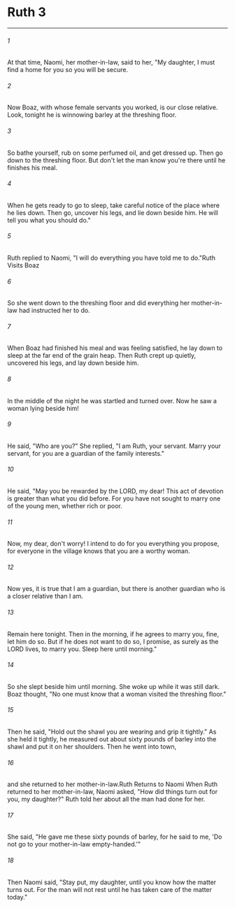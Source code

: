 # Ruth 3
***



###### 1 
At that time, Naomi, her mother-in-law, said to her, "My daughter, I must find a home for you so you will be secure. 

###### 2 
Now Boaz, with whose female servants you worked, is our close relative. Look, tonight he is winnowing barley at the threshing floor. 

###### 3 
So bathe yourself, rub on some perfumed oil, and get dressed up. Then go down to the threshing floor. But don't let the man know you're there until he finishes his meal. 

###### 4 
When he gets ready to go to sleep, take careful notice of the place where he lies down. Then go, uncover his legs, and lie down beside him. He will tell you what you should do." 

###### 5 
Ruth replied to Naomi, "I will do everything you have told me to do."Ruth Visits Boaz 

###### 6 
So she went down to the threshing floor and did everything her mother-in-law had instructed her to do. 

###### 7 
When Boaz had finished his meal and was feeling satisfied, he lay down to sleep at the far end of the grain heap. Then Ruth crept up quietly, uncovered his legs, and lay down beside him. 

###### 8 
In the middle of the night he was startled and turned over. Now he saw a woman lying beside him! 

###### 9 
He said, "Who are you?" She replied, "I am Ruth, your servant. Marry your servant, for you are a guardian of the family interests." 

###### 10 
He said, "May you be rewarded by the LORD, my dear! This act of devotion is greater than what you did before. For you have not sought to marry one of the young men, whether rich or poor. 

###### 11 
Now, my dear, don't worry! I intend to do for you everything you propose, for everyone in the village knows that you are a worthy woman. 

###### 12 
Now yes, it is true that I am a guardian, but there is another guardian who is a closer relative than I am. 

###### 13 
Remain here tonight. Then in the morning, if he agrees to marry you, fine, let him do so. But if he does not want to do so, I promise, as surely as the LORD lives, to marry you. Sleep here until morning." 

###### 14 
So she slept beside him until morning. She woke up while it was still dark. Boaz thought, "No one must know that a woman visited the threshing floor." 

###### 15 
Then he said, "Hold out the shawl you are wearing and grip it tightly." As she held it tightly, he measured out about sixty pounds of barley into the shawl and put it on her shoulders. Then he went into town, 

###### 16 
and she returned to her mother-in-law.Ruth Returns to Naomi When Ruth returned to her mother-in-law, Naomi asked, "How did things turn out for you, my daughter?" Ruth told her about all the man had done for her. 

###### 17 
She said, "He gave me these sixty pounds of barley, for he said to me, 'Do not go to your mother-in-law empty-handed.'" 

###### 18 
Then Naomi said, "Stay put, my daughter, until you know how the matter turns out. For the man will not rest until he has taken care of the matter today."
